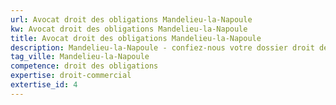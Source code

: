 ```yaml
---
url: Avocat droit des obligations Mandelieu-la-Napoule
kw: Avocat droit des obligations Mandelieu-la-Napoule
title: Avocat droit des obligations Mandelieu-la-Napoule
description: Mandelieu-la-Napoule - confiez-nous votre dossier droit des obligations
tag_ville: Mandelieu-la-Napoule
competence: droit des obligations
expertise: droit-commercial
extertise_id: 4
---
```

